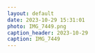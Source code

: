 ```yaml
---
layout: default
date: 2023-10-29 15:31:01
photo: IMG_7449.png
caption_header: 2023-10-29
caption: IMG_7449
---
```

